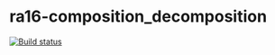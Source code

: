 # ra16-composition_decomposition

[![Build status](https://ci.appveyor.com/api/projects/status/0xod08c40piaaqj0?svg=true)](https://ci.appveyor.com/project/DmitriyAg1967/ra16-composition-decomposition)